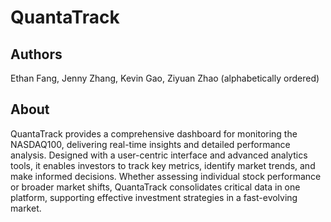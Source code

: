 # QuantaTrack

## Authors

Ethan Fang, Jenny Zhang, Kevin Gao, Ziyuan Zhao (alphabetically ordered)

## About

QuantaTrack provides a comprehensive dashboard for monitoring the NASDAQ100, 
delivering real-time insights and detailed performance analysis. 
Designed with a user-centric interface and advanced analytics tools, it enables investors to
 track key metrics, identify market trends, and make informed decisions. 
Whether assessing individual stock performance or broader market shifts, 
QuantaTrack consolidates critical data in one platform, 
supporting effective investment strategies in a fast-evolving market.
